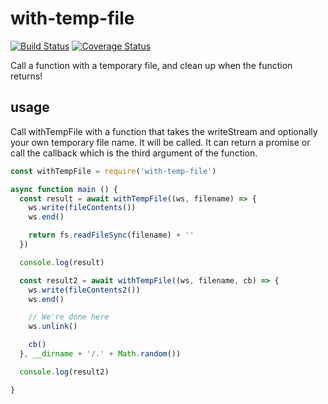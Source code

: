 # with-temp-file

[![Build Status](https://travis-ci.org/fabiosantoscode/with-temp-file.svg?branch=master)](https://travis-ci.org/fabiosantoscode/with-temp-file) [![Coverage Status](https://coveralls.io/repos/github/fabiosantoscode/with-temp-file/badge.svg?branch=master)](https://coveralls.io/github/fabiosantoscode/with-temp-file?branch=master)

Call a function with a temporary file, and clean up when the function returns!

## usage

Call withTempFile with a function that takes the writeStream and optionally your own temporary file name. It will be called. It can return a promise or call the callback which is the third argument of the function.

```javascript
const withTempFile = require('with-temp-file')

async function main () {
  const result = await withTempFile((ws, filename) => {
    ws.write(fileContents())
    ws.end()

    return fs.readFileSync(filename) + ''
  })

  console.log(result)

  const result2 = await withTempFile((ws, filename, cb) => {
    ws.write(fileContents2())
    ws.end()

    // We're done here
    ws.unlink()

    cb()
  }, __dirname + '/.' + Math.random())

  console.log(result2)

}
```
